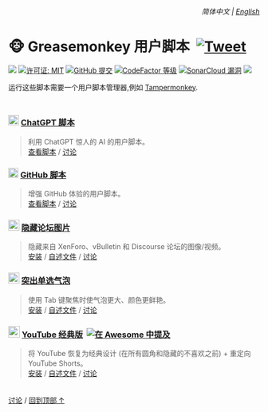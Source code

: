 <div align="right">
    <h6>
        <picture>
            <source type="image/svg+xml" media="(prefers-color-scheme: dark)" srcset="https://cdn.jsdelivr.net/gh/adamlui/userscripts/assets/images/icons/earth/white/icon32.svg">
            <img height=14 src="https://cdn.jsdelivr.net/gh/adamlui/userscripts/assets/images/icons/earth/black/icon32.svg">
        </picture>
        &nbsp;简体中文 |
        <a href="../../#readme">English</a>
    </h6>
</div>

# 🐵 Greasemonkey 用户脚本 &nbsp;[![Tweet](https://img.shields.io/twitter/url/http/shields.io.svg?style=social)](https://twitter.com/intent/tweet?text=刚刚找到这些史诗般的用户脚本！&url=https://github.com/adamlui/userscripts&hashtags=greasemonkey,userscripts,javascript)

![](https://img.shields.io/badge/用户-200,000+-af68ff?logo=weightsandbiases&logoColor=white&labelColor=464646&style=for-the-badge)
[![许可证: MIT](https://img.shields.io/badge/许可证-MIT-orange.svg?logo=internetarchive&logoColor=white&labelColor=464646&style=for-the-badge)](LICENSE.md)
[![GitHub 提交](https://img.shields.io/github/commit-activity/m/adamlui/userscripts?label=提交&logo=github&logoColor=white&labelColor=464646&color=869da0&style=for-the-badge)](https://github.com/adamlui/userscripts/commits)
[![CodeFactor 等级](https://img.shields.io/codefactor/grade/github/adamlui/userscripts?label=代码质量&logo=codefactor&logoColor=white&labelColor=464646&color=b5fc7b&style=for-the-badge)](https://www.codefactor.io/repository/github/adamlui/userscripts)
[![SonarCloud 漏洞](https://img.shields.io/badge/dynamic/json?url=https%3A%2F%2Fsonarcloud.io%2Fapi%2Fmeasures%2Fcomponent%3Fcomponent%3Dadamlui_userscripts%26metricKeys%3Dvulnerabilities&query=%24.component.measures.0.value&style=for-the-badge&logo=sonarcloud&logoColor=white&labelColor=464646&label=Vulnerabilities&color=gold)](https://sonarcloud.io/component_measures?metric=new_vulnerabilities&id=adamlui_userscripts)
<img src="https://img.shields.io/badge/jsDelivr_请求-2,800,000+/month-7bb7fc.svg?logo=jsdelivr&logoColor=white&labelColor=464646&style=for-the-badge">

运行这些脚本需要一个用户脚本管理器,例如 [Tampermonkey](https://www.tampermonkey.net/).

<img height=10px width="100%" src="https://cdn.jsdelivr.net/gh/adamlui/userscripts/assets/images/separators/gradient-aqua.png">

### <picture><source media="(prefers-color-scheme: dark)" srcset="https://cdn.jsdelivr.net/gh/adamlui/userscripts/assets/images/icons/openai/white/icon32.png"><img width=21 src="https://cdn.jsdelivr.net/gh/adamlui/userscripts/assets/images/icons/openai/black/icon32.png"></picture> [ChatGPT 脚本](../../chatgpt)

> 利用 ChatGPT 惊人的 AI 的用户脚本。
<br>[查看脚本](../../chatgpt) /
[讨论](https://github.com/adamlui/userscripts/discussions)

### <img width=20 src="https://cdn.jsdelivr.net/gh/adamlui/userscripts/assets/images/icons/github/icon32.png"> [GitHub 脚本](../../github)

> 增强 GitHub 体验的用户脚本。
<br>[查看脚本](../../github) /
[讨论](https://github.com/adamlui/userscripts/discussions)

### <picture><source media="(prefers-color-scheme: dark)" srcset="https://cdn.jsdelivr.net/gh/adamlui/userscripts/hide-forum-images/media/images/icons/private-eye/white/icon32.png"><img width=22 src="https://cdn.jsdelivr.net/gh/adamlui/userscripts/hide-forum-images/media/images/icons/private-eye/black/icon32.png"></picture> [隐藏论坛图片](../../hide-forum-images)

> 隐藏来自 XenForo、vBulletin 和 Discourse 论坛的图像/视频。
<br>[安装](https://raw.githubusercontent.com/adamlui/userscripts/master/hide-forum-images/hide-forum-images.user.js) /
[自述文件](../../hide-forum-images/#readme) /
[讨论](https://github.com/adamlui/userscripts/discussions)

### <img width=22 src="https://cdn.jsdelivr.net/gh/adamlui/userscripts/highlight-radio-bubbles/media/images/icons/radio-bubble/icon32.png"> [突出单选气泡](../../highlight-radio-bubbles)

> 使用 Tab 键聚焦时使气泡更大、颜色更鲜艳。
<br>[安装](https://raw.githubusercontent.com/adamlui/userscripts/master/highlight-radio-bubbles/highlight-radio-bubbles.user.js) /
[自述文件](../../highlight-radio-bubbles/#readme) /
[讨论](https://github.com/adamlui/userscripts/discussions)

### <img src="https://i.imgur.com/9vzrMBf.png" width=23> [YouTube 经典版](../../youtube-classic) &nbsp;<a href="https://github.com/awesome-scripts/awesome-userscripts#youtube"><img alt="在 Awesome 中提及" src="https://assets.ytclassic.com/images/badges/awesome/mentioned-in/rounded-badge.svg"></a>

> 将 YouTube 恢复为经典设计 (在所有圆角和隐藏的不喜欢之前) + 重定向 YouTube Shorts。
<br>[安装](https://gm.ytclassic.com) /
[自述文件](../../youtube-classic/#readme) /
[讨论](https://github.com/adamlui/userscripts/discussions)

<img height=6px width="100%" src="https://cdn.jsdelivr.net/gh/adamlui/userscripts/assets/images/separators/gradient-aqua.png">

<a href="https://github.com/adamlui/userscripts/discussions">讨论</a> /
<a href="#简体中文--english">回到顶部 ↑</a>
